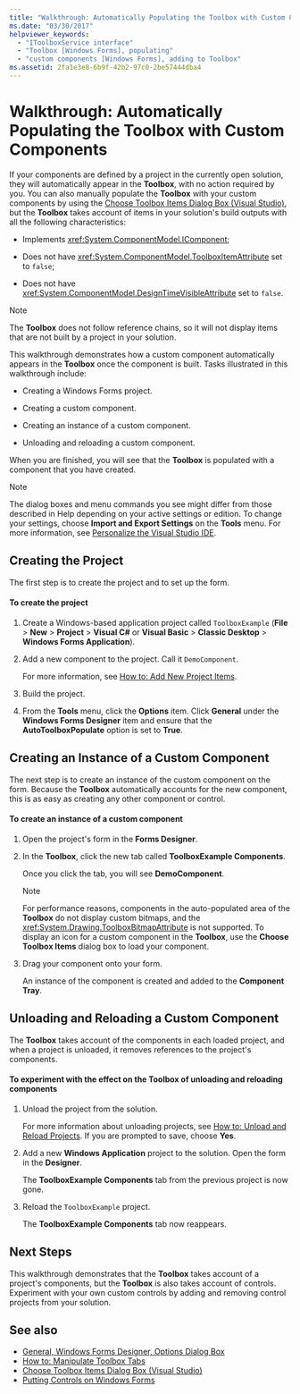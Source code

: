 ```yaml
---
title: "Walkthrough: Automatically Populating the Toolbox with Custom Components"
ms.date: "03/30/2017"
helpviewer_keywords: 
  - "IToolboxService interface"
  - "Toolbox [Windows Forms], populating"
  - "custom components [Windows Forms], adding to Toolbox"
ms.assetid: 2fa1e3e8-6b9f-42b2-97c0-2be57444dba4
---
```

# Walkthrough: Automatically Populating the Toolbox with Custom Components
If your components are defined by a project in the currently open solution, they will automatically appear in the **Toolbox**, with no action required by you. You can also manually populate the **Toolbox** with your custom components by using the [Choose Toolbox Items Dialog Box (Visual Studio)](https://docs.microsoft.com/previous-versions/visualstudio/visual-studio-2010/dyca0t6t(v=vs.100)), but the **Toolbox** takes account of items in your solution's build outputs with all the following characteristics:  
  
-   Implements <xref:System.ComponentModel.IComponent>;  
  
-   Does not have <xref:System.ComponentModel.ToolboxItemAttribute> set to `false`;  
  
-   Does not have <xref:System.ComponentModel.DesignTimeVisibleAttribute> set to `false`.  
  
> [!NOTE]
>  The **Toolbox** does not follow reference chains, so it will not display items that are not built by a project in your solution.  
  
 This walkthrough demonstrates how a custom component automatically appears in the **Toolbox** once the component is built. Tasks illustrated in this walkthrough include:  
  
-   Creating a Windows Forms project.  
  
-   Creating a custom component.  
  
-   Creating an instance of a custom component.  
  
-   Unloading and reloading a custom component.  
  
 When you are finished, you will see that the **Toolbox** is populated with a component that you have created.  
  
> [!NOTE]
>  The dialog boxes and menu commands you see might differ from those described in Help depending on your active settings or edition. To change your settings, choose **Import and Export Settings** on the **Tools** menu. For more information, see [Personalize the Visual Studio IDE](/visualstudio/ide/personalizing-the-visual-studio-ide).  
  
## Creating the Project  
 The first step is to create the project and to set up the form.  
  
#### To create the project  
  
1.  Create a Windows-based application project called `ToolboxExample` (**File** > **New** > **Project** > **Visual C#** or **Visual Basic** > **Classic Desktop** > **Windows Forms Application**).  
  
2.  Add a new component to the project. Call it `DemoComponent`.  
  
     For more information, see [How to: Add New Project Items](https://docs.microsoft.com/previous-versions/visualstudio/visual-studio-2010/w0572c5b(v=vs.100)).  
  
3.  Build the project.  
  
4.  From the **Tools** menu, click the **Options** item. Click **General** under the **Windows Forms Designer** item and ensure that the **AutoToolboxPopulate** option is set to **True**.  
  
## Creating an Instance of a Custom Component  
 The next step is to create an instance of the custom component on the form. Because the **Toolbox** automatically accounts for the new component, this is as easy as creating any other component or control.  
  
#### To create an instance of a custom component  
  
1.  Open the project's form in the **Forms Designer**.  
  
2.  In the **Toolbox**, click the new tab called **ToolboxExample Components**.  
  
     Once you click the tab, you will see **DemoComponent**.  
  
    > [!NOTE]
    >  For performance reasons, components in the auto-populated area of the **Toolbox** do not display custom bitmaps, and the <xref:System.Drawing.ToolboxBitmapAttribute> is not supported. To display an icon for a custom component in the **Toolbox**, use the **Choose Toolbox Items** dialog box to load your component.  
  
3.  Drag your component onto your form.  
  
     An instance of the component is created and added to the **Component Tray**.  
  
## Unloading and Reloading a Custom Component  
 The **Toolbox** takes account of the components in each loaded project, and when a project is unloaded, it removes references to the project's components.  
  
#### To experiment with the effect on the Toolbox of unloading and reloading components  
  
1.  Unload the project from the solution.  
  
     For more information about unloading projects, see [How to: Unload and Reload Projects](https://docs.microsoft.com/previous-versions/visualstudio/visual-studio-2010/tt479x1t(v=vs.100)). If you are prompted to save, choose **Yes**.  
  
2.  Add a new **Windows Application** project to the solution. Open the form in the **Designer**.  
  
     The **ToolboxExample Components** tab from the previous project is now gone.  
  
3.  Reload the `ToolboxExample` project.  
  
     The **ToolboxExample Components** tab now reappears.  
  
## Next Steps  
 This walkthrough demonstrates that the **Toolbox** takes account of a project's components, but the **Toolbox** is also takes account of controls. Experiment with your own custom controls by adding and removing control projects from your solution.  
  
## See also
- [General, Windows Forms Designer, Options Dialog Box](https://docs.microsoft.com/previous-versions/visualstudio/visual-studio-2010/5aazxs78(v=vs.100))
- [How to: Manipulate Toolbox Tabs](https://docs.microsoft.com/previous-versions/visualstudio/visual-studio-2010/66kwe227(v=vs.100))
- [Choose Toolbox Items Dialog Box (Visual Studio)](https://docs.microsoft.com/previous-versions/visualstudio/visual-studio-2010/dyca0t6t(v=vs.100))
- [Putting Controls on Windows Forms](putting-controls-on-windows-forms.md)
